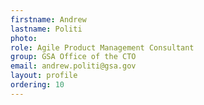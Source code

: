 ```yaml
---
firstname: Andrew
lastname: Politi
photo:
role: Agile Product Management Consultant
group: GSA Office of the CTO
email: andrew.politi@gsa.gov
layout: profile
ordering: 10
---
```

